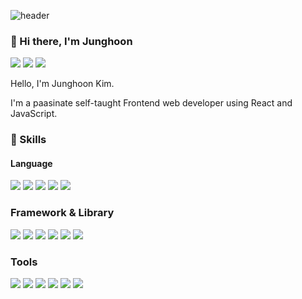 

![header](https://capsule-render.vercel.app/api?type=wave&color=auto&height=300&section=header&text=Junghoon%20Kim&fontSize=90)


### 👋 Hi there, I'm Junghoon
<a href="https://velog.io/@rmfhsep" target="_blank"><img src="https://img.shields.io/badge/blog-20C997?style=flat-square&logo=Velog&logoColor=white"/></a>
<a href="https://adventurous-bangle-8ec.notion.site/7265e5dd7ea648039fef0656b704bf12" target="_blank"><img src="https://img.shields.io/badge/resume-000000?style=flat-square&logo=Notion&logoColor=white"/></a>
<img src="https://img.shields.io/badge/rmfhsep@gmail.com-EA4335?style=flat-square&logo=Gmail&logoColor=white"/></a>

Hello, I'm Junghoon Kim. 

I'm a paasinate self-taught Frontend web developer using React and JavaScript.

### 💪 Skills

#### Language
<img src="https://img.shields.io/badge/JavaScript-F7DF1E?style=flat-square&logo=JavaScript&logoColor=white"/></a>
<img src="https://img.shields.io/badge/TypeScript-3178C6?style=flat-square&logo=TypeScript&logoColor=white"/></a>
<img src="https://img.shields.io/badge/Python-37764B?style=flat-square&logo=Python&logoColor=white"/></a>
<img src="https://img.shields.io/badge/HTML-E34F26?style=flat-square&logo=HTML5&logoColor=white"/></a>
<img src="https://img.shields.io/badge/CSS-1572B6?style=flat-square&logo=CSS3&logoColor=white"/></a>


### Framework & Library
<img src="https://img.shields.io/badge/React-61DAFB?style=flat-square&logo=React&logoColor=white"/></a>
<img src="https://img.shields.io/badge/Styled Components-DB7093?style=flat-square&logo=Styled components&logoColor=white"/></a>
<img src="https://img.shields.io/badge/MUI-007fff?style=flat-square&logo=MUI&logoColor=white"/></a>
<img src="https://img.shields.io/badge/Node.js-339933?style=flat-square&logo=Node.js&logoColor=white"/></a>
<img src="https://img.shields.io/badge/NestJs-e0234e?style=flat-square&logo=NestJs&logoColor=white"/></a>
<img src="https://img.shields.io/badge/Express-000000?style=flat-square&logo=Express&logoColor=white"/></a>

### Tools
<img src="https://img.shields.io/badge/Github-181717?style=flat-square&logo=Github&logoColor=white"/></a>
<img src="https://img.shields.io/badge/Figma-F24E1E?style=flat-square&logo=Figma&logoColor=white"/></a>
<img src="https://img.shields.io/badge/Notion-000000?style=flat-square&logo=Notion&logoColor=white"/></a>
<img src="https://img.shields.io/badge/Asana-273347?style=flat-square&logo=Asana&logoColor=white"/></a>
<img src="https://img.shields.io/badge/Jira-0052cc?style=flat-square&logo=Jira&logoColor=white"/></a>
<img src="https://img.shields.io/badge/Slack-4A154B?style=flat-square&logo=Slack&logoColor=white"/></a>



<!--
**rmfhsep/rmfhsep** is a ✨ _special_ ✨ repository because its `README.md` (this file) appears on your GitHub profile.

Here are some ideas to get you started:

- 🔭 I’m currently working on ...
- 🌱 I’m currently learning ...
- 👯 I’m looking to collaborate on ...
- 🤔 I’m looking for help with ...
- 💬 Ask me about ...
- 📫 How to reach me: ...
- 😄 Pronouns: ...
- ⚡ Fun fact: ...
-->
